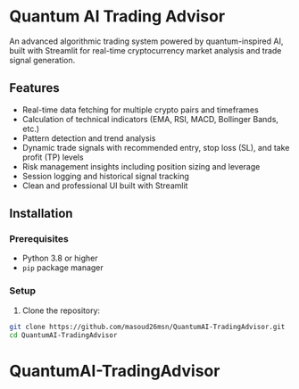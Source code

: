 # Quantum AI Trading Advisor

An advanced algorithmic trading system powered by quantum-inspired AI, built with Streamlit for real-time cryptocurrency market analysis and trade signal generation.

## Features

- Real-time data fetching for multiple crypto pairs and timeframes
- Calculation of technical indicators (EMA, RSI, MACD, Bollinger Bands, etc.)
- Pattern detection and trend analysis
- Dynamic trade signals with recommended entry, stop loss (SL), and take profit (TP) levels
- Risk management insights including position sizing and leverage
- Session logging and historical signal tracking
- Clean and professional UI built with Streamlit

## Installation

### Prerequisites

- Python 3.8 or higher
- `pip` package manager

### Setup

1. Clone the repository:

```bash
git clone https://github.com/masoud26msn/QuantumAI-TradingAdvisor.git
cd QuantumAI-TradingAdvisor
```
# QuantumAI-TradingAdvisor
